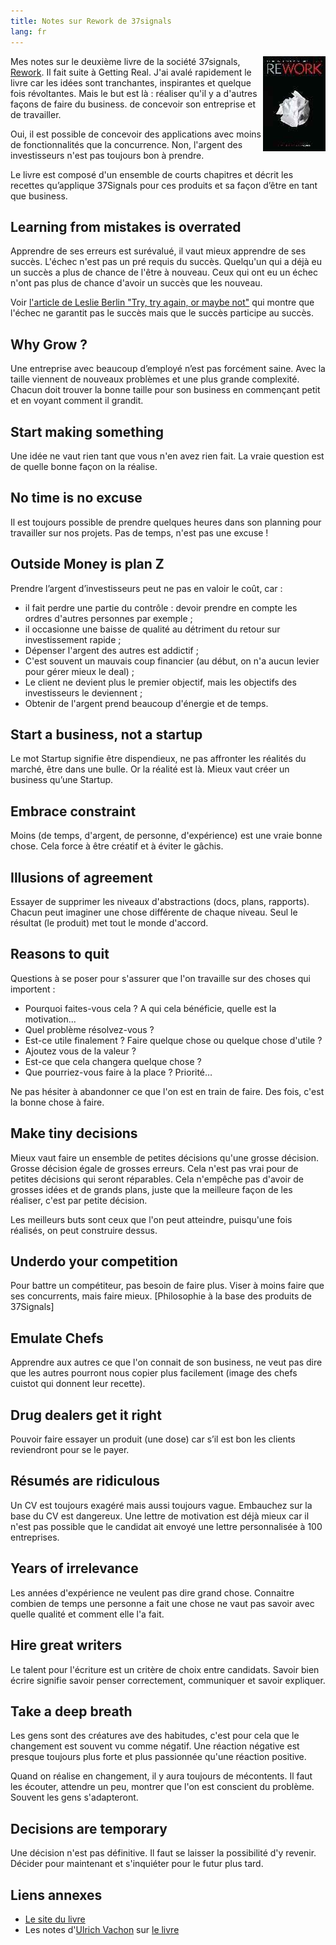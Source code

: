 ```yaml
---
title: Notes sur Rework de 37signals
lang: fr
---
```


<img src="/assets/images/posts/rework_cover.jpg" style="float:right"/>

Mes notes sur le deuxième livre de la société 37signals, [Rework](http://37signals.com/rework/). Il fait suite à Getting Real. J'ai avalé rapidement le livre car les idées sont tranchantes, inspirantes et quelque fois révoltantes. Mais le but est là : réaliser qu'il y a d'autres façons de faire du business. de concevoir son entreprise et de travailler.

Oui, il est possible de concevoir des applications avec moins de fonctionnalités que la concurrence. Non, l'argent des investisseurs n'est pas toujours bon à prendre.

Le livre est composé d'un ensemble de courts chapitres et décrit les recettes qu’applique 37Signals pour ces produits et sa façon d’être en tant que business.

## Learning from mistakes is overrated

Apprendre de ses erreurs est surévalué, il vaut mieux apprendre de ses succès. L'échec n'est pas un pré requis du succès. Quelqu'un qui a déjà eu un succès a plus de chance de l'être à nouveau. Ceux qui ont eu un échec n'ont pas plus de chance d'avoir un succès que les nouveau.

Voir [l'article de Leslie Berlin "Try, try again, or maybe not"](http://www.nytimes.com/2009/03/22/business/22proto.html) qui montre que l'échec ne garantit pas le succès mais que le succès participe au succès.

## Why Grow ?

Une entreprise avec beaucoup d’employé n’est pas forcément saine. Avec la taille viennent de nouveaux problèmes et une plus grande complexité. Chacun doit trouver la bonne taille pour son business en commençant petit et en voyant comment il grandit.

## Start making something

Une idée ne vaut rien tant que vous n'en avez rien fait. La vraie question est de quelle bonne façon on la réalise.

## No time is no excuse

Il est toujours possible de prendre quelques heures dans son planning pour travailler sur nos projets. Pas de temps, n'est pas une excuse !

## Outside Money is plan Z

Prendre l’argent d’investisseurs peut ne pas en valoir le coût, car :

- il fait perdre une partie du contrôle : devoir prendre en compte les ordres d'autres personnes par exemple ;
- il occasionne une baisse de qualité au détriment du retour sur investissement rapide ;
- Dépenser l'argent des autres est addictif ;
- C'est souvent un mauvais coup financier (au début, on n'a aucun levier pour gérer mieux le deal) ;
- Le client ne devient plus le premier objectif, mais les objectifs des investisseurs le deviennent ;
- Obtenir de l'argent prend beaucoup d'énergie et de temps.

## Start a business, not a startup

Le mot Startup signifie être dispendieux, ne pas affronter les réalités du marché, être dans une bulle. Or la réalité est là. Mieux vaut créer un business qu’une Startup.

## Embrace constraint

Moins (de temps, d'argent, de personne, d'expérience) est une vraie bonne chose. Cela force à être créatif et à éviter le gâchis.

## Illusions of agreement

Essayer de supprimer les niveaux d'abstractions (docs, plans, rapports). Chacun peut imaginer une chose différente de chaque niveau. Seul le résultat (le produit) met tout le monde d'accord.

## Reasons to quit

Questions à se poser pour s'assurer que l'on travaille sur des choses qui importent :

- Pourquoi faites-vous cela ? A qui cela bénéficie, quelle est la motivation...
- Quel problème résolvez-vous ?
- Est-ce utile finalement ? Faire quelque chose ou quelque chose d'utile ?
- Ajoutez vous de la valeur ?
- Est-ce que cela changera quelque chose ?
- Que pourriez-vous faire à la place ? Priorité…

Ne pas hésiter à abandonner ce que l'on est en train de faire. Des fois, c'est la bonne chose à faire.

## Make tiny decisions

Mieux vaut faire un ensemble de petites décisions qu'une grosse décision. Grosse décision égale de grosses erreurs. Cela n'est pas vrai pour de petites décisions qui seront réparables. Cela n'empêche pas d'avoir de grosses idées et de grands plans, juste que la meilleure façon de les réaliser, c'est par petite décision.

Les meilleurs buts sont ceux que l'on peut atteindre, puisqu'une fois réalisés, on peut construire dessus.

## Underdo your competition

Pour battre un compétiteur, pas besoin de faire plus. Viser à moins faire que ses concurrents, mais faire mieux. [Philosophie à la base des produits de 37Signals]

## Emulate Chefs

Apprendre aux autres ce que l'on connait de son business, ne veut pas dire que les autres pourront nous copier plus facilement (image des chefs cuistot qui donnent leur recette).

## Drug dealers get it right

Pouvoir faire essayer un produit (une dose) car s’il est bon les clients reviendront pour se le payer.

## Résumés are ridiculous

Un CV est toujours exagéré mais aussi toujours vague. Embauchez sur la base du CV est dangereux. Une lettre de motivation est déjà mieux car il n'est pas possible que le candidat ait envoyé une lettre personnalisée à 100 entreprises.

## Years of irrelevance

Les années d'expérience ne veulent pas dire grand chose. Connaitre combien de temps une personne a fait une chose ne vaut pas savoir avec quelle qualité et comment elle l'a fait.

## Hire great writers

Le talent pour l'écriture est un critère de choix entre candidats. Savoir bien écrire signifie savoir penser correctement, communiquer et savoir expliquer.

## Take a deep breath

Les gens sont des créatures ave des habitudes, c'est pour cela que le changement est souvent vu comme négatif. Une réaction négative est presque toujours plus forte et plus passionnée qu'une réaction positive.

Quand on réalise en changement, il y aura toujours de mécontents. Il faut les écouter, attendre un peu, montrer que l'on est conscient du problème. Souvent les gens s'adapteront.

## Decisions are temporary

Une décision n'est pas définitive. Il faut se laisser la possibilité d'y revenir. Décider pour maintenant et s'inquiéter pour le futur plus tard.

## Liens annexes

- [Le site du livre](http://37signals.com/rework/)
- Les notes d'[Ulrich Vachon](http://ulrichinaction.blogspot.com) sur [le livre](http://ulrichinaction.blogspot.com/2010/08/retour-sur-rework.html)
